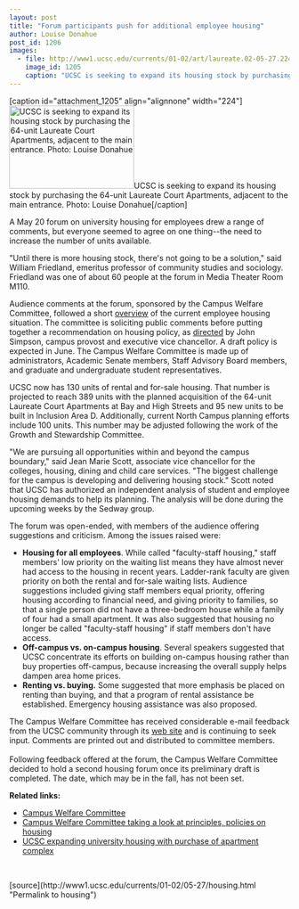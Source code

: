 ```yaml
---
layout: post
title: "Forum participants push for additional employee housing"
author: Louise Donahue
post_id: 1206
images:
  - file: http://www1.ucsc.edu/currents/01-02/art/laureate.02-05-27.224.jpg
    image_id: 1205
    caption: "UCSC is seeking to expand its housing stock by purchasing the 64-unit Laureate Court Apartments, adjacent to the main entrance. Photo: Louise Donahue"
---
```


[caption id="attachment_1205" align="alignnone" width="224"]<a href="http://localhost/mysite/wp-content/uploads/2002/05/laureate.02-05-27.224.jpg"><img class="size-full wp-image-1205" src="http://localhost/mysite/wp-content/uploads/2002/05/laureate.02-05-27.224.jpg" alt="UCSC is seeking to expand its housing stock by purchasing the 64-unit Laureate Court Apartments, adjacent to the main entrance. Photo: Louise Donahue" width="224" height="149" /></a>UCSC is seeking to expand its housing stock by purchasing the 64-unit Laureate Court Apartments, adjacent to the main entrance. Photo: Louise Donahue[/caption]
<p>
  A May 20 forum on university housing for employees drew a range of comments, but everyone seemed to agree on one thing--the need to increase the number of units available.
</p>"Until there is more housing stock, there's not going to be a solution," said William Friedland, emeritus professor of community studies and sociology. Friedland was one of about 60 people at the forum in Media Theater Room M110.
<p>
  Audience comments at the forum, sponsored by the Campus Welfare Committee, followed a short <a href="http://planning.ucsc.edu/pac/MtgNotes/cwc/attach/Campus%20Welfare%20Open%20Forum_ppt_files/v3_document.htm">overview</a> of the current employee housing situation. The committee is soliciting public comments before putting together a recommendation on housing policy, as <a href="http://planning.ucsc.edu/pac/MtgNotes/cwc/attach/charge_housing.pdf">directed</a> by John Simpson, campus provost and executive vice chancellor. A draft policy is expected in June. The Campus Welfare Committee is made up of administrators, Academic Senate members, Staff Advisory Board members, and graduate and undergraduate student representatives.
</p>
<p>
  UCSC now has 130 units of rental and for-sale housing. That number is projected to reach 389 units with the planned acquisition of the 64-unit Laureate Court Apartments at Bay and High Streets and 95 new units to be built in Inclusion Area D. Additionally, current North Campus planning efforts include 100 units. This number may be adjusted following the work of the Growth and Stewardship Committee.
</p>
<p>
  "We are pursuing all opportunities within and beyond the campus boundary," said Jean Marie Scott, associate vice chancellor for the colleges, housing, dining and child care services. "The biggest challenge for the campus is developing and delivering housing stock." Scott noted that UCSC has authorized an independent analysis of student and employee housing demands to help its planning. The analysis will be done during the upcoming weeks by the Sedway group.
</p>
<p>
  The forum was open-ended, with members of the audience offering suggestions and criticism. Among the issues raised were:
</p>
<ul>
  <li>
    <b>Housing for all employees</b>. While called "faculty-staff housing," staff members' low priority on the waiting list means they have almost never had access to the housing in recent years. Ladder-rank faculty are given priority on both the rental and for-sale waiting lists. Audience suggestions included giving staff members equal priority, offering housing according to financial need, and giving priority to families, so that a single person did not have a three-bedroom house while a family of four had a small apartment. It was also suggested that housing no longer be called "faculty-staff housing" if staff members don't have access.
  </li>
  <li>
    <b>Off-campus vs. on-campus housing</b>. Several speakers suggested that UCSC concentrate its efforts on building on-campus housing rather than buy properties off-campus, because increasing the overall supply helps dampen area home prices.
  </li>
  <li>
    <b>Renting vs. buying.</b> Some suggested that more emphasis be placed on renting than buying, and that a program of rental assistance be established. Emergency housing assistance was also proposed.
  </li>
</ul>
<p>
  The Campus Welfare Committee has received considerable e-mail feedback from the UCSC community through its <a href="http://planning.ucsc.edu/pac/cwc.html">web site</a> and is continuing to seek input. Comments are printed out and distributed to committee members.<br>
  <br>
  Following feedback offered at the forum, the Campus Welfare Committee decided to hold a second housing forum once its preliminary draft is completed. The date, which may be in the fall, has not been set.
</p>
<p>
  <b>Related links:</b>
</p>
<ul>
  <li>
    <a href="http://planning.ucsc.edu/pac/cwc.html">Campus Welfare Committee</a>
  </li>
  <li>
    <a href="http://www.ucsc.edu/currents/01-02/04-22/housing_meeting.html">Campus Welfare Committee taking a look at principles, policies on housing</a>
  </li>
  <li>
    <a href="http://www.ucsc.edu/currents/01-02/04-15/housing.html">UCSC expanding university housing with purchase of apartment complex</a>
  </li>
</ul>
<p>
  <br>

</p>
<p>

</p>
[source](http://www1.ucsc.edu/currents/01-02/05-27/housing.html "Permalink to housing")
